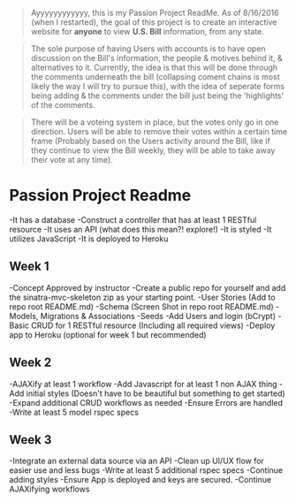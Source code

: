 > Ayyyyyyyyyyyy, this is my Passion Project ReadMe. As of 8/16/2016 (when I restarted), the goal of this project is to create an interactive website for **anyone** to view **U.S. Bill** information, from any state.

> The sole purpose of having Users with accounts is to have open discussion on the Bill's information, the people & motives behind it, & alternatives to it. Currently, the idea is that this will be done through the comments underneath the bill (collapsing coment chains is most likely the way I will try to pursue this), with the idea of seperate forms being adding & the comments under the bill just being the 'highlights' of the comments.

> There will be a voteing system in place, but the votes only go in one direction. Users will be able to remove their votes within a certain time frame (Probably based on the Users activity around the Bill, like if they continue to view the Bill weekly, they will be able to take away their vote at any time).

# Passion Project Readme

-It has a database
-Construct a controller that has at least 1 RESTful resource
-It uses an API (what does this mean?! explore!)
-It is styled
-It utilizes JavaScript
-It is deployed to Heroku


## Week 1

-Concept Approved by instructor
-Create a public repo for yourself and add the sinatra-mvc-skeleton zip as your starting point.
-User Stories (Add to repo root README.md)
-Schema (Screen Shot in repo root README.md)
-Models, Migrations & Associations
-Seeds
-Add Users and login (bCrypt)
-Basic CRUD for 1 RESTful resource (Including all required views)
-Deploy app to Heroku (optional for week 1 but recommended)


## Week 2

-AJAXify at least 1 workflow
-Add Javascript for at least 1 non AJAX thing
-Add initial styles (Doesn't have to be beautiful but something to get started)
-Expand additional CRUD workflows as needed
-Ensure Errors are handled
-Write at least 5 model rspec specs


## Week 3

-Integrate an external data source via an API
-Clean up UI/UX flow for easier use and less bugs
-Write at least 5 additional rspec specs
-Continue adding styles
-Ensure App is deployed and keys are secured.
-Continue AJAXifying workflows

